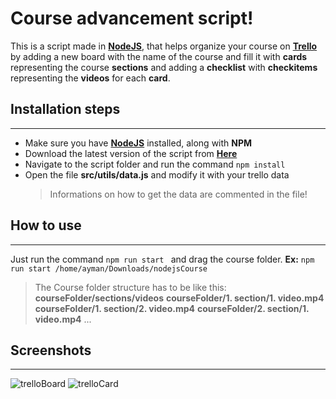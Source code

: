 # Course advancement script!

This is a script made in **[NodeJS](https://nodejs.org/)**, that helps organize your course on **[Trello](https://trello.com/)** by adding a new board with the name of the course and fill it with **cards** representing the course **sections** and adding a **checklist** with **checkitems** representing the **videos** for each **card**.

## Installation steps

---

- Make sure you have **[NodeJS](https://nodejs.org/)** installed, along with **NPM**
- Download the latest version of the script from **[Here](https://nodejs.org/)**
- Navigate to the script folder and run the command `npm install`
- Open the file **src/utils/data.js** and modify it with your trello data
  > Informations on how to get the data are commented in the file!

## How to use

---

Just run the command `npm run start ` and drag the course folder.
**Ex:** `npm run start /home/ayman/Downloads/nodejsCourse`

> The Course folder structure has to be like this: **courseFolder/sections/videos**
> **courseFolder/1. section/1. video.mp4**
> **courseFolder/1. section/2. video.mp4**
> **courseFolder/2. section/1. video.mp4**
> ...

## Screenshots

---

![trelloBoard](https://i.imgur.com/DQzhlpL.png)
![trelloCard](https://i.imgur.com/dx42DeT.png)
